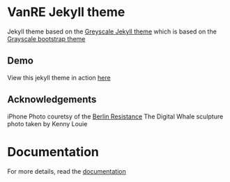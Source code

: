 VanRE Jekyll theme
=========================

Jekyll theme based on the [Greyscale Jekyll theme](https://jeromelachaud.github.io/greyscale-theme) which is based on the [Grayscale bootstrap theme ](http://ironsummitmedia.github.io/startbootstrap-grayscale/)

## Demo
View this jekyll theme in action [here](https://jeromelachaud.github.io/grayscale-theme)

## Acknowledgements
iPhone Photo couretsy of the [Berlin Resistance](http://besmurf.de)
The Digital Whale sculpture photo taken by Kenny Louie

Documentation
=========
For more details, read the [documentation](http://jekyllrb.com/)
